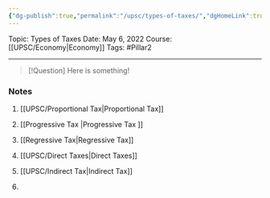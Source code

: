 ```yaml
---
{"dg-publish":true,"permalink":"/upsc/types-of-taxes/","dgHomeLink":true,"dgPassFrontmatter":false}
---
```


Topic: Types of Taxes
Date: May 6, 2022
Course:[[UPSC/Economy|Economy]]
Tags: #Pillar2 

---

> [!Question]
> Here is something! 


### Notes
1. [[UPSC/Proportional Tax|Proportional Tax]]
2. [[Progressive Tax |Progressive Tax ]]
3. [[Regressive Tax|Regressive Tax]]

1. [[UPSC/Direct Taxes|Direct Taxes]]
2. [[UPSC/Indirect Tax|Indirect Tax]]
3. 




